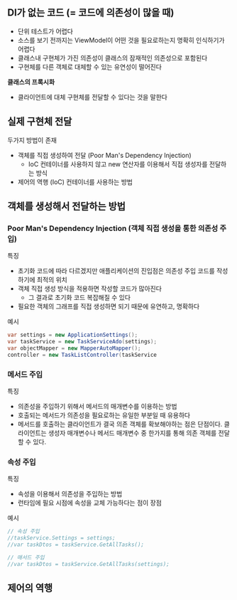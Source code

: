 ## DI가 없는 코드 (= 코드에 의존성이 많을 때)
- 단위 테스트가 어렵다
- 소스를 보기 전까지는 ViewModel이 어떤 것을 필요로하는지 명확히 인식하기가 어렵다
- 클래스내 구현체가 가진 의존성이 클래스의 잠재적인 의존성으로 포함된다
- 구현체를 다른 객체로 대체할 수 있는 유연성이 떨어진다

**클래스의 프록시화**
- 클라이언트에 대체 구현체를 전달할 수 있다는 것을 말한다

## 실제 구현체 전달
두가지 방법이 존재
- 객체를 직접 생성하여 전달 (Poor Man's Dependency Injection)
   - IoC 컨테이너를 사용하지 않고 new 연산자를 이용해서 직접 생성자를 전달하는 방식
- 제어의 역행 (IoC) 컨테이너를 사용하는 방법

## 객체를 생성해서 전달하는 방법

### Poor Man's Dependency Injection (객체 직접 생성을 통한 의존성 주입)
특징
- 초기화 코드에 따라 다르겠지만 애플리케이션의 진입점은 의존성 주입 코드를 작성하기에 최적의 위치
- 객체 직접 생성 방식을 적용하면 작성할 코드가 많아진다
   - 그 결과로 초기화 코드 복잡해질 수 있다
- 필요한 객체의 그래프를 직접 생성하면 되기 때문에 유연하고, 명확하다

예시
   ```C#
   var settings = new ApplicationSettings();
   var taskService = new TaskServiceAdo(settings);
   var objectMapper = new MapperAutoMapper();
   controller = new TaskListController(taskService
   ```

### 메서드 주입
특징
- 의존성을 주입하기 위해서 메서드의 매개변수를 이용하는 방법
- 호출되는 메서드가 의존성을 필요로하는 유일한 부분일 때 유용하다
- 메서드를 호출하는 클라이언트가 결국 의존 객체를 확보해야하는 점은 단점이다. 클라이언트는 생성자 매개변수나 메서드 매개변수 중 한가지를 통해 의존 객체를 전달할 수 있다.

### 속성 주입
특징
- 속성을 이용해서 의존성을 주입하는 방법
- 런타임에 필요 시점에 속성을 교체 가능하다는 점이 장점

예시
   ```c#
   // 속성 주입
   //taskService.Settings = settings;
   //var taskDtos = taskService.GetAllTasks();

   // 매서드 주입
   //var taskDtos = taskService.GetAllTasks(settings);
   ```

## 제어의 역행

